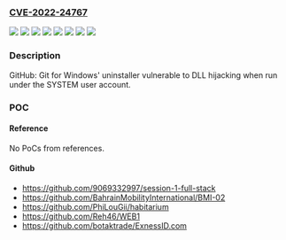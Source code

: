 ### [CVE-2022-24767](https://cve.mitre.org/cgi-bin/cvename.cgi?name=CVE-2022-24767)
![](https://img.shields.io/static/v1?label=Product&message=Microsoft%20Visual%20Studio%202017%20version%2015.9%20(includes%2015.0%20-%2015.8)&color=blue)
![](https://img.shields.io/static/v1?label=Product&message=Microsoft%20Visual%20Studio%202019%20version%2016.11%20(includes%2016.0%20-%2016.10)&color=blue)
![](https://img.shields.io/static/v1?label=Product&message=Microsoft%20Visual%20Studio%202019%20version%2016.7%20(includes%2016.0%20%C3%A2%E2%82%AC%E2%80%9C%2016.6)&color=blue)
![](https://img.shields.io/static/v1?label=Product&message=Microsoft%20Visual%20Studio%202019%20version%2016.9%20(includes%2016.0%20-%2016.8)&color=blue)
![](https://img.shields.io/static/v1?label=Product&message=Microsoft%20Visual%20Studio%202022%20version%2017.0&color=blue)
![](https://img.shields.io/static/v1?label=Product&message=Microsoft%20Visual%20Studio%202022%20version%2017.1&color=blue)
![](https://img.shields.io/static/v1?label=Version&message=unspecified%20&color=brightgreen)
![](https://img.shields.io/static/v1?label=Vulnerability&message=Elevation%20of%20Privilege&color=brightgreen)

### Description

GitHub: Git for Windows' uninstaller vulnerable to DLL hijacking when run under the SYSTEM user account.

### POC

#### Reference
No PoCs from references.

#### Github
- https://github.com/9069332997/session-1-full-stack
- https://github.com/BahrainMobilityInternational/BMI-02
- https://github.com/PhiLouGii/habitarium
- https://github.com/Reh46/WEB1
- https://github.com/botaktrade/ExnessID.com

